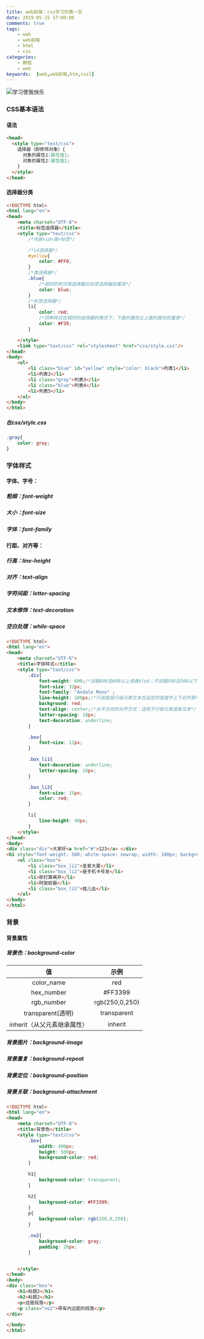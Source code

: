 ```yaml
---
title: web前端：css学习的第一天
date: 2019-05-15 17:00:00
comments: true
tags:
    - web
    - web前端
    - html
    - css
categories:
	- 教程
	- web
keywords:  [web,web前端,htm,cssl]
---
```


![学习使我快乐](https://timgsa.baidu.com/timg?image&quality=80&size=b9999_10000&sec=1557403488955&di=10147555cc3f1e2071f5f5defa20a53b&imgtype=0&src=http%3A%2F%2Fwww.5577.com%2Fup%2F2017-2%2F14868691851570020.png)

<!-- more -->

### CSS基本语法

#### 语法

```html
<head>
  <style type="text/css">
    选择器（即修饰对象）{
      对象的属性1:属性值1;
      对象的属性2:属性值2;
    }
  </style>
</head>
```

#### 选择器分类

```html
<!DOCTYPE html>
<html lang="en">
<head>
    <meta charset="UTF-8">
    <title>标签选择器</title>
    <style type="text/css">
        /*内嵌>id>类>标签*/

        /*id选择器*/
        #yellow{
            color: #FF0;
        }
        /*类选择器*/
        .blue{
            /*相同的样式类选择器比标签选择器权重高*/
            color: blue;
        }
        /*标签选择器*/
        li{
            color: red;
            /*同种样式在相同的选择器的情况下，下面的属性比上面的属性权重高*/
            color: #F39;
        }

    </style>
    <link type="text/css" rel="stylesheet" href="css/style.css"/>
</head>
<body>
    <ul>
        <li class="blue" id="yellow" style="color: black">列表1</li>
        <li>列表2</li>
        <li class="gray">列表3</li>
        <li class="blue">列表4</li>
        <li>列表5</li>
    </ul>
</body>
</html>
```

##### 在css/style.css

```css
.gray{
    color: gray;
}
```

### 字体样式

#### 字体、字号：

##### 粗细：font-weight

##### 大小：font-size

##### 字体：font-family

#### 行距、对齐等：

##### 行高：line-height

##### 对齐：text-align

##### 字符间距：letter-spacing

##### 文本修饰：text-decoration

##### 空白处理：while-space

```html
<!DOCTYPE html>
<html lang="en">
<head>
    <meta charset="UTF-8">
    <title>字体样式</title>
    <style type="text/css">
        .div{
            font-weight: 600;/*加粗600及600以上或者blod；不加粗500及500以下*/
            font-size: 32px;
            font-family: "Andale Mono" ;
            line-height: 100px;/*行高就是行级元素文本在设定的高度中上下对齐居中*/
            background: red;
            text-align: center;/*水平方向的对齐方式：适用于行级元素或者文本*/
            letter-spacing: 10px;
            text-decoration: underline;
        }

        .box{
            font-size: 12px;
        }

        .box_li1{
            text-decoration: underline;
            letter-spacing: 10px;
        }

        .box_li2{
            font-size: 15px;
            color: red;
        }

        li{
            line-height: 40px;
        }
    </style>
</head>
<body>
<div class="div">大家好<a href="#">123</a> </div>
<h1 style="font-weight: 500; white-space: nowrap; width: 100px; background: #960;">我的网页</h1>
    <ul class="box">
        <li class="box_li1">圣爱大厦</li>
        <li class="box_li2">是手机卡号发</li>
        <li>即打算离开</li>
        <li>阿驱蚊器</li>
        <li class="box_li2">娃儿去</li>
    </ul>
</body>
</html>
```

### 背景

#### 背景属性

##### 背景色：background-color

|             值              |      示例      |
| :-------------------------: | :------------: |
|         color_name          |      red       |
|         hex_number          |    \#FF3399    |
|         rgb_number          | rgb(250,0,250) |
|      transparent(透明)      |  transparent   |
| inherit（从父元素继承属性） |    inherit     |

##### 背景图片：background-image

##### 背景重复：background-repeat

##### 背景定位：background-position

##### 背景关联：background-attachment

```html
<!DOCTYPE html>
<html lang="en">
<head>
    <meta charset="UTF-8">
    <title>背景色</title>
    <style type="text/css">
        .box{
            width: 400px;
            height: 500px;
            background-color: red;
        }

        h1{
            background-color: transparent;
        }

        h2{
            background-color: #FF3399;
        }
        p{
            background-color: rgb(250,0,250);
        }

        .no2{
            background-color: gray;
            padding: 20px;
        }


    </style>
</head>
<body>
<div class="box">
    <h1>标题2</h1>
    <h2>标题2</h2>
    <p>这是段落</p>
    <p class="no2">带有内边距的段落</p>
</div>

</body>
</html>
```

